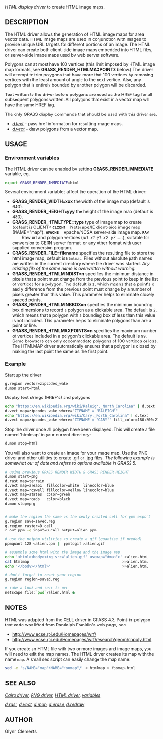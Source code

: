 *HTML display driver* to create HTML image maps.

## DESCRIPTION

The HTML driver allows the generation of HTML image maps for area vector
data. HTML image maps are used in conjunction with images to provide
unique URL targets for different portions of an image. The HTML driver
can create both client-side image maps embedded into HTML files, or
server-side image maps used by web server software.

Polygons can at most have 100 vertices (this limit imposed by HTML image
map formats, see **GRASS_RENDER_HTMLMAXPOINTS** below.) The driver will
attempt to trim polygons that have more that 100 vertices by removing
vertices with the least amount of angle to the next vertice. Also, any
polygon that is entirely bounded by another polygon will be discarded.

Text written to the driver before polygons are used as the HREF tag for
all subsequent polygons written. All polygons that exist in a vector map
will have the same HREF tag.

The only GRASS display commands that should be used with this driver
are:

- *[d.text](d.text.md)* - pass href information for resulting image
  maps.
- *[d.vect](d.vect.md)* - draw polygons from a vector map.

## USAGE

### Environment variables

The HTML driver can be enabled by setting **GRASS_RENDER_IMMEDIATE**
variable, eg.

```bash
export GRASS_RENDER_IMMEDIATE=html
```

Several environment variables affect the operation of the HTML driver:

- **GRASS_RENDER_WIDTH=xxx**
  the width of the image map (default is 640).
- **GRASS_RENDER_HEIGHT=yyy**
  the height of the image map (default is 480).
- **GRASS_RENDER_HTMLTYPE=type**
  type of image map to create (default is CLIENT):
  **`CLIENT`**    Netscape/IE client-side image map (NAME="map").
  **`APACHE`**    Apache/NCSA server-side image map.
  **`RAW`**         Raw url and polygon vertices (*url  x1  y1  x2  y2
  .....*), suitable for conversion to CERN server format, or any other
  format with user supplied conversion program.
- **GRASS_RENDER_FILE=filename**
  specifies the resulting file to store the html image map, default is
  `htmlmap`. Files without absolute path names are written in the
  current directory where the driver was started.
  *Any existing file of the same name is overwritten without warning.*
- **GRASS_RENDER_HTMLMINDIST=n**
  specifies the minimum distance in pixels that a point must change from
  the previous point to keep in the list of vertices for a polygon. The
  default is `2`, which means that a point's x and y difference from the
  previous point must change by a number of pixels greater than this
  value. This parameter helps to eliminate closely spaced points.
- **GRASS_RENDER_HTMLMINBBOX=n**
  specifies the minimum bounding box dimensions to record a polygon as a
  clickable area. The default is `2`, which means that a polygon with a
  bounding box of less than this value is not included. This parameter
  helps to eliminate polygons than are a point or line.
- **GRASS_RENDER_HTMLMAXPOINTS=n**
  specifies the maximum number of vertices included in a polygon's
  clickable area. The default is `99`. Some browsers can only
  accommodate polygons of 100 vertices or less. The HTMLMAP driver
  automatically ensures that a polygon is closed by making the last
  point the same as the first point.

### Example

Start up the driver

```bash
g.region vector=zipcodes_wake
d.mon start=html
```

Display text strings (HREF's) and polygons

```bash
echo "https://en.wikipedia.org/wiki/Raleigh,_North_Carolina" | d.text
d.vect map=zipcodes_wake where="ZIPNAME = 'RALEIGH'"
echo "https://en.wikipedia.org/wiki/Cary,_North_Carolina" | d.text
d.vect map=zipcodes_wake where="ZIPNAME = 'CARY'" fill_color=180:200:210
```

Stop the driver once all polygon have been displayed. This will create a
file named 'htmlmap' in your current directory:

```bash
d.mon stop=html
```

You will also want to create an image for your image map. Use the PNG
driver and other utilities to create .gif or .jpg files. *The following
example is somewhat out of date and refers to options available in GRASS
5.*

```bash
# using previous GRASS_RENDER_WIDTH & GRASS_RENDER_HEIGHT
d.mon start=png
d.rast map=terrain
d.vect map=area51  fillcolor=white  linecolor=blue
d.vect map=roswell fillcolor=yellow linecolor=blue
d.vect map=states  color=green
d.vect map=roads   color=black
d.mon stop=png


# make the region the same as the newly created cell for ppm export
g.region save=saved.reg
g.region raster=D_cell
r.out.ppm -q input=D_cell output=alien.ppm

# use the netpbm utilities to create a gif (quantize if needed)
ppmquant 128 <alien.ppm |  ppmtogif >alien.gif

# assemble some html with the image and the image map
echo '<html><body><img src="alien.gif" usemap="#map">' >alien.html
cat htmlmap                                           >>alien.html
echo '</body></html>'                                 >>alien.html

# don't forget to reset your region
g.region region=saved.reg

# take a look and test it out
netscape file:`pwd`/alien.html &
```

## NOTES

HTML was adapted from the CELL driver in GRASS 4.3. Point-in-polygon
test code was lifted from Randolph Franklin's web page, see

- <http://www.ecse.rpi.edu/Homepages/wrf/>
- <http://www.ecse.rpi.edu/Homepages/wrf/research/geom/pnpoly.html>

If you create an HTML file with two or more images and image maps, you
will need to edit the map names. The HTML driver creates its map with
the name `map`. A small sed script can easily change the map name:

```bash
sed -e 's/NAME="map"/NAME="foomap"/' < htmlmap > foomap.html
```

## SEE ALSO

*[Cairo driver](cairodriver.md), [PNG driver](pngdriver.md), [HTML
driver](htmldriver.md), [variables](variables.md)*

*[d.rast](d.rast.md), [d.vect](d.vect.md), [d.mon](d.mon.md),
[d.erase](d.erase.md), [d.redraw](d.redraw.md)*

## AUTHOR

Glynn Clements
